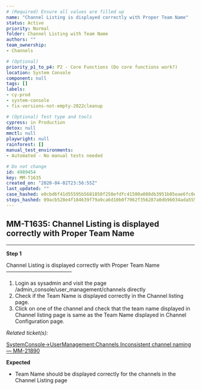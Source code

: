 ```yaml
---
# (Required) Ensure all values are filled up
name: "Channel Listing is displayed correctly with Proper Team Name"
status: Active
priority: Normal
folder: Channel Listing with Team Name
authors: ""
team_ownership: 
- Channels

# (Optional)
priority_p1_to_p4: P2 - Core Functions (Do core functions work?)
location: System Console
component: null
tags: []
labels: 
- cy-prod
- system-console
- fix-versions-not-empty-2022cleanup

# (Optional) Test type and tools
cypress: in Production
detox: null
mmctl: null
playwright: null
rainforest: []
manual_test_environments: 
- Automated - No manual tests needed

# Do not change
id: 4989454
key: MM-T1635
created_on: "2020-04-02T23:56:55Z"
last_updated: ""
case_hashed: e0cbd6f41d55595b5681850f250efdfc41500a008db3951b05eae6fc0eaafea95f4ab8900cd1ab3c9701f446a7699ef5
steps_hashed: 09acb528e4f184639f79a9ca6d10b0f7962f356287a0db96034ada55553a5f74531ac6600bf9d3b57fb4cd08aedb26e6
---
```


<!-- (Auto-generated) Based on frontmatter's "key" and "name" -->

## MM-T1635: Channel Listing is displayed correctly with Proper Team Name

---

**Step 1**

Channel Listing is displayed correctly with Proper Team Name\
–––––––––––––––––––––––––

1. Login as sysadmin and visit the page
   \
   /admin\_console/user\_management/channels directly
2. Check if the Team Name is displayed correctly in the Channel listing page.
3. Click on one of the channel and check that the team name displayed in Channel listing page is same as the Team Name displayed in Channel Configuration page.

_Related ticket(s):_

[SystemConsole->UserManagement:Channels Inconsistent channel naming — MM-21890](https://mattermost.atlassian.net/browse/MM-21890)

**Expected**

- Team Name should be displayed correctly for the channels in the Channel Listing page
